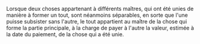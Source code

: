   
 Lorsque deux choses appartenant à différents maîtres, qui ont été unies de manière à former un tout, sont néanmoins séparables, en sorte que l'une puisse subsister sans l'autre, le tout appartient au maître de la chose qui forme la partie principale, à la charge de payer à l'autre la valeur, estimée à la date du paiement, de la chose qui a été unie.  

  
